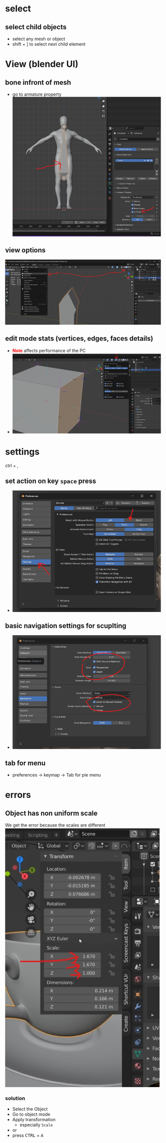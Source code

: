 # select

## select child objects

- select any mesh or object
- shift + ] to select next child element

# View (blender UI)

## bone infront of mesh

- go to armature property
  <img src="./images/get-bone-in-front-view.png">

## view options

  <img src="./images/view-options.png" >

## edit mode stats (vertices, edges, faces details)

- <b style="color: red;">Note</b> affects performance of the PC
- <img src="./images/enable-vertices-stats.png" >

# settings

ctrl + ,

## set action on key `space` press

- <img src="./images/keymap-space-remap.png">

## basic navigation settings for scuplting

- <img src="./images/basic-scupt-settings.png">

## tab for menu

- preferences -> keymap -> Tab for pie menu

# errors

## Object has non uniform scale

We get the error because the scales are different </br>
<img src="./images/why-non-uniform-object-err.jpg" alt="why-non-uniform-object-err" width="500" />

### solution

- Select the Object
- Go to object mode
- Apply transformation
  - especially `Scale`
- or
- press <kbd>CTRL</kbd> + <kbd>A</kbd>
